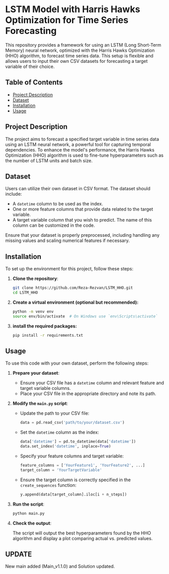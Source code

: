# LSTM Model with Harris Hawks Optimization for Time Series Forecasting

This repository provides a framework for using an LSTM (Long Short-Term Memory) neural network, optimized with the Harris Hawks Optimization (HHO) algorithm, to forecast time series data. This setup is flexible and allows users to input their own CSV datasets for forecasting a target variable of their choice.

## Table of Contents

- [Project Description](#project-description)
- [Dataset](#dataset)
- [Installation](#installation)
- [Usage](#usage)


## Project Description

The project aims to forecast a specified target variable in time series data using an LSTM neural network, a powerful tool for capturing temporal dependencies. To enhance the model's performance, the Harris Hawks Optimization (HHO) algorithm is used to fine-tune hyperparameters such as the number of LSTM units and batch size.

## Dataset

Users can utilize their own dataset in CSV format. The dataset should include:

- A `datetime` column to be used as the index.
- One or more feature columns that provide data related to the target variable.
- A target variable column that you wish to predict. The name of this column can be customized in the code.

Ensure that your dataset is properly preprocessed, including handling any missing values and scaling numerical features if necessary.

## Installation

To set up the environment for this project, follow these steps:

1. **Clone the repository**:
   ```bash
   git clone https://github.com/Reza-Rezvan/LSTM_HHO.git
   cd LSTM_HHO

2. **Create a virtual environment (optional but recommended):**
   ```bash
   python -m venv env
   source env/bin/activate  # On Windows use `env\Scripts\activate`
4. **install the required packages:**
   ```bash
   pip install -r requirements.txt

## Usage

To use this code with your own dataset, perform the following steps:

1. **Prepare your dataset**:
   - Ensure your CSV file has a `datetime` column and relevant feature and target variable columns.
   - Place your CSV file in the appropriate directory and note its path.

2. **Modify the `main.py` script**:
   - Update the path to your CSV file:
     ```python
     data = pd.read_csv('path/to/your/dataset.csv')
     ```
   - Set the `datetime` column as the index:
     ```python
     data['datetime'] = pd.to_datetime(data['datetime'])
     data.set_index('datetime', inplace=True)
     ```
   - Specify your feature columns and target variable:
     ```python
     feature_columns = ['YourFeature1', 'YourFeature2', ...]
     target_column = 'YourTargetVariable'
     ```
   - Ensure the target column is correctly specified in the `create_sequences` function:
     ```python
     y.append(data[target_column].iloc[i + n_steps])
     ```

3. **Run the script**:
   ```bash
   python main.py
4. **Check the output**:

   The script will output the best hyperparameters found by the HHO algorithm and display a plot comparing actual vs. predicted values.

## UPDATE
New main added (Main_v1.1.0) and Solution updated.
